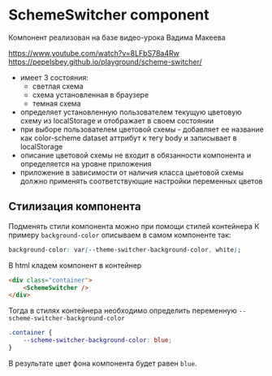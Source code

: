 # SchemeSwitcher component

Компонент реализован на базе видео-урока Вадима Макеева

https://www.youtube.com/watch?v=8LFbS78a4Rw
https://pepelsbey.github.io/playground/scheme-switcher/

-   имеет 3 состояния:
    -   светлая схема
    -   схема установленная в браузере
    -   темная схема
-   определяет установленную пользователем текущую цветовую схему из localStorage и отображает в своем состоянии
-   при выборе пользователем цветовой схемы - добавляет ее название как color-scheme dataset аттрибут к тегу body и записывает в localStorage
-   описание цветовой схемы не входит в обязанности компонента и определяется на уровне приложения
-   приложение в зависимости от наличия класса цыетовой схемы должно применять соответствующие настройки переменных цветов

## Стилизация компонента

Подменять стили компонента можно при помощи стилей контейнера
К примеру `background-color` описываем в самом компоненте так:

```css
background-color: var(--theme-switcher-background-color, white);
```

В html кладем компонент в контейнер

```html
<div class="container">
    <SchemeSwitcher />
</div>
```

Тогда в стилях контейнера необходимо определить переменную `--scheme-switcher-background-color`

```css
.container {
    --scheme-switcher-background-color: blue;
}
```

В результате цвет фона компонента будет равен `blue`.
